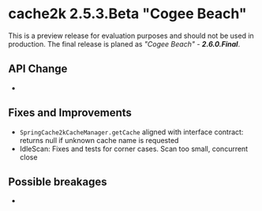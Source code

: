 # cache2k 2.5.3.Beta "Cogee Beach"

This is a preview release for evaluation purposes and should not be used in production.
The final release is planed as *"Cogee Beach" - **2.6.0.Final***.

## API Change

- 

## Fixes and Improvements

- `SpringCache2kCacheManager.getCache` aligned with interface contract: returns null 
  if unknown cache name is requested 
- IdleScan: Fixes and tests for corner cases. Scan too small, concurrent close

## Possible breakages

- 
